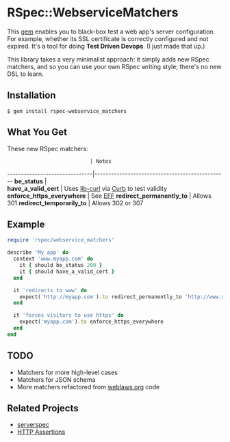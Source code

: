 # RSpec::WebserviceMatchers

This [gem](https://rubygems.org/gems/rspec-webservice_matchers) enables you to black-box test a web app's server configuration. For example, whether its SSL certificate is correctly configured and not expired. It's a tool for doing **Test Driven Devops**. (I just made that up.)

This library takes a very minimalist approach: it simply adds new RSpec matchers,
and so you can use your own RSpec writing style; there's no new DSL to learn.

Installation
------------
```Shell
$ gem install rspec-webservice_matchers
```

What You Get
------------
These new RSpec matchers:

                               | Notes
-------------------------------|------------------------------------------------
**be_status**                  |  
**have_a_valid_cert**          | Uses [lib-curl](http://curl.haxx.se/libcurl/) via [Curb](https://github.com/taf2/curb) to test validity
**enforce_https_everywhere**   | See [EFF](https://www.eff.org/https-everywhere)
**redirect_permanently_to**    | Allows 301
**redirect_temporarily_to**    | Allows 302 or 307


Example
-------

```Ruby
require 'rspec/webservice_matchers'

describe 'My app' do 
  context 'www.myapp.com' do
    it { should be_status 200 }
    it { should have_a_valid_cert }
  end

  it 'redirects to www' do
    expect('http://myapp.com').to redirect_permanently_to 'http://www.myapp.com/'
  end

  it 'forces visitors to use https' do
    expect('myapp.com').to enforce_https_everywhere
  end
end
```


TODO 
----
* Matchers for more high-level cases
* Matchers for JSON schema 
* More matchers refactored from [weblaws.org](http://www.weblaws.org/) code

Related Projects
----------------
* [serverspec](http://serverspec.org)
* [HTTP Assertions](https://github.com/dogweather/HTTP-Assertions)


